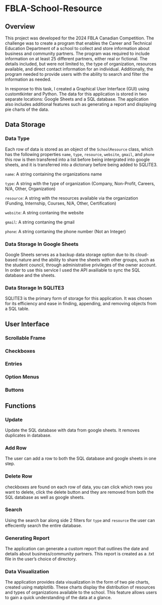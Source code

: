 # FBLA-School-Resource

## Overview

This project was developed for the 2024 FBLA Canadian Competition. The challenge was to create a program that enables the Career and Technical Education Department of a school to collect and store information about business and community partners. The program was required to include information on at least 25 different partners, either real or fictional. The details included, but were not limited to, the type of organization, resources available, and direct contact information for an individual. Additionally, the program needed to provide users with the ability to search and filter the information as needed.

In response to this task, I created a Graphical User Interface (GUI) using customtkinter and Python. The data for this application is stored in two separate locations: Google Sheets and a SQL database. The application also includes additional features such as generating a report and displaying pie charts of the data.

## Data Storage

### Data Type

Each row of data is stored as an object of the ```SchoolResource``` class, which has the following properties ```name```, ```type```, ```resource```, ```website```, ```gmail```, and  ```phone``` this row is then transfered into a list before being intergrated into google sheets, and it is transferred into a dictonary before being added to SQLITE3.

```name```: A string containing the organizations name

```type```: A string with the type of organization (Company, Non-Profit, Careers, N/A, Other, Organization)

```resource```: A string with the resources available via the organization (Funding, Internship, Courses, N/A, Other, Certification)

```website```: A string contaning the website

```gmail```: A string contaning the gmail

```phone```: A string contaning the phone number (Not an Integer)

### Data Storage In Google Sheets

Google Sheets serves as a backup data storage option due to its cloud-based nature and the ability to share the sheets with other groups, such as the student council, through administrative privileges of the owner account. In order to use this service I used the API availiable to sync the SQL database and the sheets.


### Data Storage In SQLITE3

SQLITE3 is the primary form of storage for this application. It was chosen for its efficiency and ease in finding, appending, and removing objects from a SQL table.

## User Interface

### Scrollable Frame

### Checkboxes

### Entries

### Option Menus

### Buttons

## Functions

### Update
Update the SQL database with data from google sheets. It removes duplicates in database.

### Add Row
The user can add a row to both the SQL database and google sheets in one step.

### Delete Row
checkboxes are found on each row of data, you can click which rows you want to delete, click the delete button and they are removed from both the SQL database as well as google sheets.

### Search
Using the search bar along side 2 filters for ```type``` and ```resource``` the user can effeciently search the entire database.

### Generating Report

The application can generate a custom report that outlines the date and details about business/community partners. This report is created as a .txt file in the user’s choice of directory.

### Data Visualization

The application provides data visualization in the form of two pie charts, created using matplotlib. These charts display the distribution of resources and types of organizations available to the school. This feature allows users to gain a quick understanding of the data at a glance.